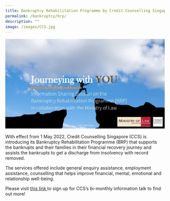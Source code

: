 ```yaml
---
title: Bankruptcy Rehabilitation Programme by Credit Counselling Singapore (CCS)
permalink: /bankruptcy/brp/
description: ""
image: /images/CCS.jpg
---
```

<div class="image">
 <img src="/images/CCS.jpg">
</div>

With effect from 1 May 2022, Credit Counselling Singapore (CCS) is introducing its Bankruptcy
Rehabilitation Programme (BRP) that supports the bankrupts and their families in their
financial recovery journey and assists the bankrupts to get a discharge from insolvency with
record removed. <br>

The services offered include general enquiry assistance, employment assistance, counselling
that helps improve financial, mental, emotional and relationship well-being.

Please visit [this link ](https://ccs.org.sg/brp/) to sign up for CCS’s bi-monthly information talk to find out more! <br>
